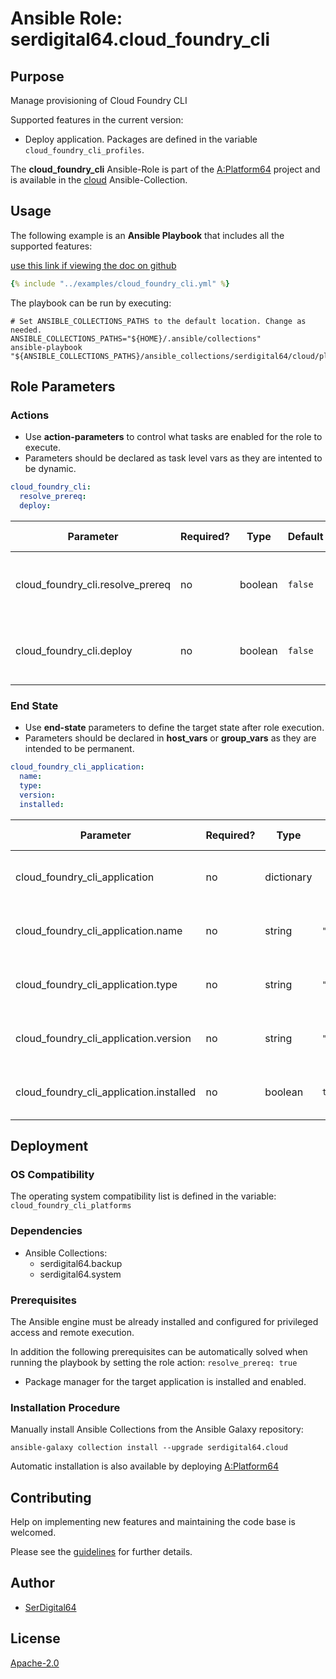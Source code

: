 # Ansible Role: serdigital64.cloud_foundry_cli

## Purpose

Manage provisioning of Cloud Foundry CLI

Supported features in the current version:

- Deploy application. Packages are defined in the variable `cloud_foundry_cli_profiles`.

The **cloud_foundry_cli** Ansible-Role is part of the [A:Platform64](https://github.com/aplatform64/aplatform64) project and is available in the [cloud](https://aplatform64.readthedocs.io/en/latest/collections/cloud) Ansible-Collection.

## Usage

The following example is an **Ansible Playbook** that includes all the supported features:

[use this link if viewing the doc on github](https://github.com/aplatform64/cloud/blob/main/playbooks/cloud_foundry_cli.yml)

```yaml
{% include "../examples/cloud_foundry_cli.yml" %}
```

The playbook can be run by executing:

```shell
# Set ANSIBLE_COLLECTIONS_PATHS to the default location. Change as needed.
ANSIBLE_COLLECTIONS_PATHS="${HOME}/.ansible/collections"
ansible-playbook "${ANSIBLE_COLLECTIONS_PATHS}/ansible_collections/serdigital64/cloud/playbooks/cloud_foundry_cli.yml"
```

## Role Parameters

### Actions

- Use **action-parameters** to control what tasks are enabled for the role to execute.
- Parameters should be declared as task level vars as they are intented to be dynamic.

```yaml
cloud_foundry_cli:
  resolve_prereq:
  deploy:
```

| Parameter                        | Required? | Type    | Default | Purpose / Value                             |
| -------------------------------- | --------- | ------- | ------- | ------------------------------------------- |
| cloud_foundry_cli.resolve_prereq | no        | boolean | `false` | Enable automatic resolution of prequisites  |
| cloud_foundry_cli.deploy         | no        | boolean | `false` | Enable installation of application packages |

### End State

- Use **end-state** parameters to define the target state after role execution.
- Parameters should be declared in **host_vars** or **group_vars** as they are intended to be permanent.

```yaml
cloud_foundry_cli_application:
  name:
  type:
  version:
  installed:
```

| Parameter                               | Required? | Type       | Default          | Purpose / Value                    |
| --------------------------------------- | --------- | ---------- | ---------------- | ---------------------------------- |
| cloud_foundry_cli_application           | no        | dictionary |                  | Set application package end state  |
| cloud_foundry_cli_application.name      | no        | string     | `"cloudfoundry"` | Select application package name    |
| cloud_foundry_cli_application.type      | no        | string     | `"distro"`       | Select application package type    |
| cloud_foundry_cli_application.version   | no        | string     | `"v7"`           | Select application package version |
| cloud_foundry_cli_application.installed | no        | boolean    | `true`           | Set application package end state  |

## Deployment

### OS Compatibility

The operating system compatibility list is defined in the variable: `cloud_foundry_cli_platforms`

### Dependencies

- Ansible Collections:
  - serdigital64.backup
  - serdigital64.system

### Prerequisites

The Ansible engine must be already installed and configured for privileged access and remote execution.

In addition the following prerequisites can be automatically solved when running the playbook by setting the role action: `resolve_prereq: true`

- Package manager for the target application is installed and enabled.

### Installation Procedure

Manually install Ansible Collections from the Ansible Galaxy repository:

```shell
ansible-galaxy collection install --upgrade serdigital64.cloud
```

Automatic installation is also available by deploying [A:Platform64](https://aplatform64.readthedocs.io/en/latest/#deployment)

## Contributing

Help on implementing new features and maintaining the code base is welcomed.

Please see the [guidelines](https://aplatform64.readthedocs.io/en/latest/CONTRIBUTING.md) for further details.

## Author

- [SerDigital64](https://serdigital64.github.io/)

## License

[Apache-2.0](https://www.apache.org/licenses/LICENSE-2.0.txt)
